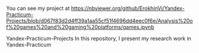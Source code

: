 #
You can see my project at https://nbviewer.org/github/ErokhinVi/Yandex-Practicum-Projects/blob/d067f83d2d4ff39a1aa55cf51f4696dd4eec0f6e/Analysis%20of%20games%20and%20gaming%20platforms/games.ipynb


Yandex-Practicum-Projects
In this repository, I present my research work in Yandex-Practicum
